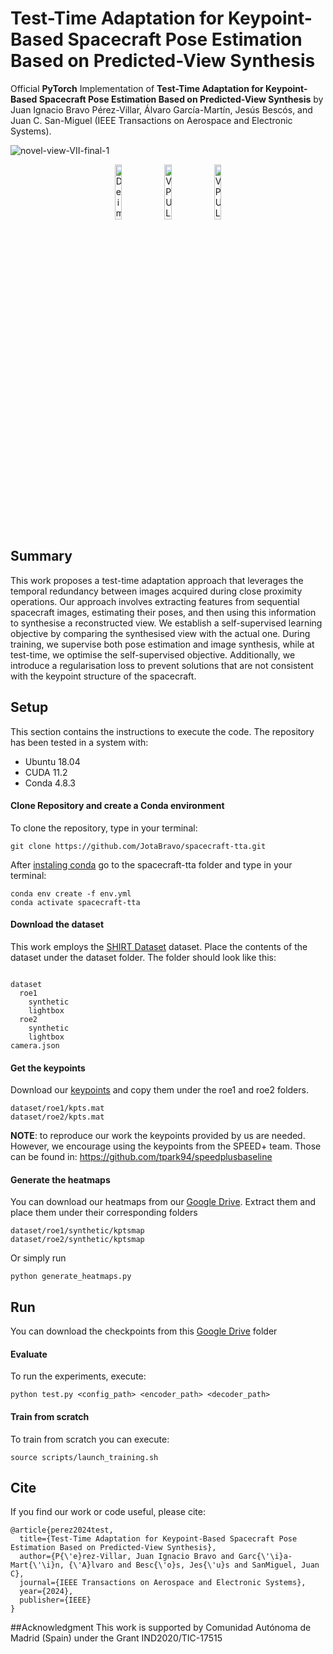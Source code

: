 # Test-Time Adaptation for Keypoint-Based Spacecraft Pose Estimation Based on Predicted-View Synthesis

Official **PyTorch** Implementation of **Test-Time Adaptation for Keypoint-Based Spacecraft Pose Estimation Based on Predicted-View Synthesis** by Juan Ignacio Bravo Pérez-Villar, Álvaro García-Martín, Jesús Bescós, and Juan C. San-Miguel  (IEEE Transactions on Aerospace and Electronic Systems).

![novel-view-VII-final-1](https://github.com/user-attachments/assets/6e77d2ac-aab9-4dbb-b1e9-722aa8ebcbee)



<p align="center">
    <img src="https://user-images.githubusercontent.com/22771127/185179617-e77acf05-2f93-45dc-9d2d-a9d771e48d0b.png" alt="Deimos Space Logo" style="width:15%"/>
    <img src="https://user-images.githubusercontent.com/22771127/185183738-692554f7-548b-4192-a50f-9dd2af2d4b9d.png"  alt="VPU Lab Logo" style="width:15%"/>
    <img src="https://user-images.githubusercontent.com/22771127/189942036-58e17f72-a385-4955-be07-f347e109eaba.png"  alt="VPU Lab Logo" style="width:15%"/>
</p>


## Summary
This work proposes a test-time adaptation approach that leverages the temporal redundancy between images acquired during close proximity operations. Our approach involves extracting features from sequential spacecraft images, estimating their poses, and then using this information to synthesise a reconstructed view. We establish a self-supervised learning objective by comparing the synthesised view with the actual one. During training, we supervise both pose estimation and image synthesis, while at test-time, we optimise the self-supervised objective. Additionally, we introduce a regularisation loss to prevent solutions that are not consistent with the keypoint structure of the spacecraft. 

## Setup

This section contains the instructions to execute the code. The repository has been tested in a system with:
- Ubuntu 18.04
- CUDA 11.2
- Conda 4.8.3

#### Clone Repository and create a Conda environment
To clone the repository, type in your terminal:

```
git clone https://github.com/JotaBravo/spacecraft-tta.git
```

After [instaling conda](https://conda.io/projects/conda/en/latest/user-guide/install/index.html) go to the spacecraft-tta folder and type in your terminal:

``` 
conda env create -f env.yml
conda activate spacecraft-tta
```

#### Download the dataset

This work employs the [SHIRT Dataset](https://purl.stanford.edu/zq716br5462) dataset. Place the contents of the dataset under the dataset folder. The folder should look like this:
```

dataset
  roe1
    synthetic
    lightbox
  roe2
    synthetic
    lightbox
camera.json
``` 
#### Get the keypoints

Download our [keypoints](https://drive.google.com/file/d/1-dxstIkkA7MC76s9DRMMjvqCm-FucdY9/view?usp=drive_link) and copy them under the roe1 and roe2 folders.

```
dataset/roe1/kpts.mat
dataset/roe2/kpts.mat
``` 
**NOTE**: to reproduce our work the keypoints provided by us are needed. However, we encourage using the keypoints from the SPEED+ team. Those can be found in: https://github.com/tpark94/speedplusbaseline

#### Generate the heatmaps

You can download our heatmaps from our [Google Drive](https://drive.google.com/drive/folders/1Eq1ZXh78J1tFQUkAsTX3Wkxn4qFx-ACJ?usp=drive_link). Extract them and place them under their corresponding folders
```
dataset/roe1/synthetic/kptsmap
dataset/roe2/synthetic/kptsmap
```
Or simply run
```
python generate_heatmaps.py
```

## Run

You can download the checkpoints from this [Google Drive](https://drive.google.com/drive/folders/1FZgy8EjC6ghT4Ja1pqbb919ESuPEVHgi?usp=sharing) folder

#### Evaluate

To run the experiments, execute:

 ```
 python test.py <config_path> <encoder_path> <decoder_path>
 ```

 #### Train from scratch

To train from scratch you can execute: 

 ```
source scripts/launch_training.sh
 ```




## Cite

If you find our work or code useful, please cite:
```
@article{perez2024test,
  title={Test-Time Adaptation for Keypoint-Based Spacecraft Pose Estimation Based on Predicted-View Synthesis},
  author={P{\'e}rez-Villar, Juan Ignacio Bravo and Garc{\'\i}a-Mart{\'\i}n, {\'A}lvaro and Besc{\'o}s, Jes{\'u}s and SanMiguel, Juan C},
  journal={IEEE Transactions on Aerospace and Electronic Systems},
  year={2024},
  publisher={IEEE}
}
```


##Acknowledgment
This work is supported by Comunidad Autónoma de Madrid (Spain) under the Grant IND2020/TIC-17515
